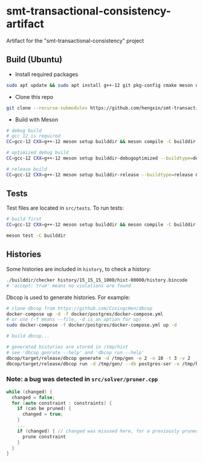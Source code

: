 # smt-transactional-consistency-artifact
Artifact for the "smt-transactional-consistency" project

## Build (Ubuntu)

- Install required packages

```sh
sudo apt update && sudo apt install g++-12 git pkg-config cmake meson ninja-build libboost-log-dev libboost-test-dev libboost-graph-dev
```

- Clone this repo

```sh
git clone --recurse-submodules https://github.com/hengxin/smt-transactional-consistency-artifact
```

- Build with Meson

```sh
# debug build
# gcc 12 is required
CC=gcc-12 CXX=g++-12 meson setup builddir && meson compile -C builddir

# optimized debug build
CC=gcc-12 CXX=g++-12 meson setup builddir-debugoptimized --buildtype=debugoptimized && meson compile -C builddir-debugoptimized

# release build
CC=gcc-12 CXX=g++-12 meson setup builddir-release --buildtype=release && meson compile -C builddir-release
```

## Tests

Test files are located in `src/tests`. To run tests:

```sh
# build first
CC=gcc-12 CXX=g++-12 meson setup builddir && meson compile -C builddir

meson test -C builddir
```

## Histories

Some histories are included in `history`, to check a history:

```sh
./builddir/checker history/15_15_15_1000/hist-00000/history.bincode
# 'accept: true' means no violations are found
```

Dbcop is used to generate histories. For example:

```sh
# clone dbcop from https://github.com/CzxingcHen/dbcop
docker-compose up -d -f docker/postgres/docker-compose.yml
# or use (-f means --file, -d is an option for up)
sudo docker-compose -f docker/postgres/docker-compose.yml up -d

# build dbcop...

# generated histories are stored in /tmp/hist
# see 'dbcop genrate --help' and 'dbcop run --help'
dbcop/target/release/dbcop generate -d /tmp/gen -e 2 -n 10 -t 3 -v 2
dbcop/target/release/dbcop run -d /tmp/gen/ --db postgres-ser -o /tmp/hist 127.0.0.1:5432
```

### Note: a bug was detected in `src/solver/pruner.cpp`

```cpp
while (changed) {
  changed = false;
  for (auto constraint : constraints) {
    if (can be pruned) {
      changed = true;
    }
    ...
    if (changed) { // changed was misused here, for a previously pruned contraint can trigger the pruning of all following constraints
      prune constraint
    }
  }
}
```